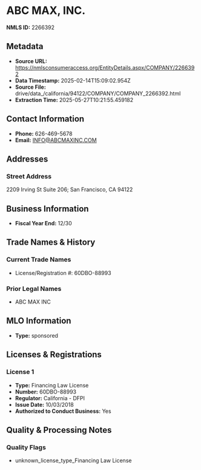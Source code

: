 # ABC MAX, INC.

**NMLS ID:** 2266392

## Metadata
- **Source URL:** https://nmlsconsumeraccess.org/EntityDetails.aspx/COMPANY/2266392
- **Data Timestamp:** 2025-02-14T15:09:02.954Z
- **Source File:** drive/data_/california/94122/COMPANY/COMPANY_2266392.html
- **Extraction Time:** 2025-05-27T10:21:55.459182

## Contact Information
- **Phone:** 626-469-5678
- **Email:** INFO@ABCMAXINC.COM

## Addresses
### Street Address
2209 Irving St Suite 206; San Francisco, CA 94122

## Business Information
- **Fiscal Year End:** 12/30

## Trade Names & History
### Current Trade Names
- License/Registration #: 60DBO-88993

### Prior Legal Names
- ABC MAX INC

## MLO Information
- **Type:** sponsored

## Licenses & Registrations

### License 1
- **Type:** Financing Law License
- **Number:** 60DBO-88993
- **Regulator:** California - DFPI
- **Issue Date:** 10/03/2018
- **Authorized to Conduct Business:** Yes

## Quality & Processing Notes
### Quality Flags
- unknown_license_type_Financing Law License
